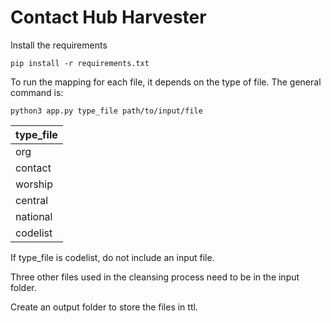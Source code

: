 # Contact Hub Harvester

Install the requirements

`pip install -r requirements.txt`

To run the mapping for each file, it depends on the type of file. The general command is:

`python3 app.py type_file path/to/input/file`

| type_file   |  
|-------------|
|org          |  
|contact      | 
|worship      |   
|central      |
|national     |
|codelist     |

If type_file is codelist, do not include an input file.

Three other files used in the cleansing process need to be in the input folder.

Create an output folder to store the files in ttl.


